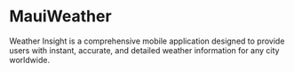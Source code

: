 # MauiWeather
Weather Insight is a comprehensive mobile application designed to provide users with instant, accurate, and detailed weather information for any city worldwide. 

